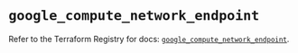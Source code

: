 # `google_compute_network_endpoint`

Refer to the Terraform Registry for docs: [`google_compute_network_endpoint`](https://registry.terraform.io/providers/hashicorp/google/5.26.0/docs/resources/compute_network_endpoint).
